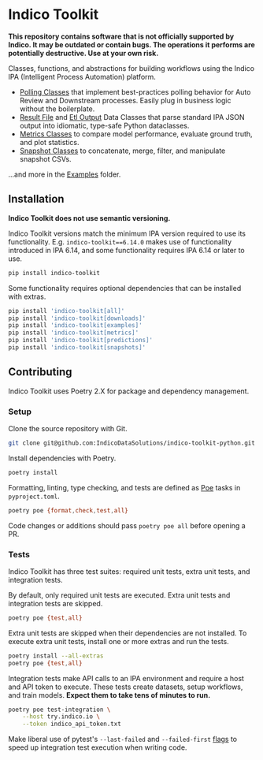 # Indico Toolkit

**This repository contains software that is not officially supported by Indico. It may
  be outdated or contain bugs. The operations it performs are potentially destructive.
  Use at your own risk.**

Classes, functions, and abstractions for building workflows using the Indico IPA
(Intelligent Process Automation) platform.

- [Polling Classes](https://github.com/IndicoDataSolutions/indico-toolkit-python/tree/main/indico_toolkit/polling/__init__.py)
  that implement best-practices polling behavior for Auto Review and Downstream
  processes. Easily plug in business logic without the boilerplate.
- [Result File](https://github.com/IndicoDataSolutions/indico-toolkit-python/blob/main/indico_toolkit/results/__init__.py)
  and [Etl Output](https://github.com/IndicoDataSolutions/indico-toolkit-python/blob/main/indico_toolkit/etloutput/__init__.py)
  Data Classes that parse standard IPA JSON output into idiomatic, type-safe Python dataclasses.
- [Metrics Classes](https://github.com/IndicoDataSolutions/indico-toolkit-python/blob/main/indico_toolkit/metrics/__init__.py)
  to compare model performance, evaluate ground truth, and plot statistics.
- [Snapshot Classes](https://github.com/IndicoDataSolutions/indico-toolkit-python/blob/main/indico_toolkit/snapshots/snapshot.py)
  to concatenate, merge, filter, and manipulate snapshot CSVs.

...and more in the [Examples](https://github.com/IndicoDataSolutions/indico-toolkit-python/tree/main/examples) folder.


## Installation

**Indico Toolkit does not use semantic versioning.**

Indico Toolkit versions match the minimum IPA version required to use its functionality.
E.g. `indico-toolkit==6.14.0` makes use of functionality introduced in IPA 6.14, and
some functionality requires IPA 6.14 or later to use.

```bash
pip install indico-toolkit
```

Some functionality requires optional dependencies that can be installed with extras.

```bash
pip install 'indico-toolkit[all]'
pip install 'indico-toolkit[downloads]'
pip install 'indico-toolkit[examples]'
pip install 'indico-toolkit[metrics]'
pip install 'indico-toolkit[predictions]'
pip install 'indico-toolkit[snapshots]'
```


## Contributing

Indico Toolkit uses Poetry 2.X for package and dependency management.


### Setup

Clone the source repository with Git.

```bash
git clone git@github.com:IndicoDataSolutions/indico-toolkit-python.git
```

Install dependencies with Poetry.

```bash
poetry install
```

Formatting, linting, type checking, and tests are defined as
[Poe](https://poethepoet.natn.io/) tasks in `pyproject.toml`.

```bash
poetry poe {format,check,test,all}
```

Code changes or additions should pass `poetry poe all` before opening a PR.


### Tests

Indico Toolkit has three test suites: required unit tests, extra unit tests, and
integration tests.

By default, only required unit tests are executed. Extra unit tests and integration
tests are skipped.

```bash
poetry poe {test,all}
```

Extra unit tests are skipped when their dependencies are not installed. To execute extra
unit tests, install one or more extras and run the tests.

```bash
poetry install --all-extras
poetry poe {test,all}
```

Integration tests make API calls to an IPA environment and require a host and API token
to execute. These tests create datasets, setup workflows, and train models. **Expect
them to take tens of minutes to run.**

```bash
poetry poe test-integration \
    --host try.indico.io \
    --token indico_api_token.txt
```

Make liberal use of pytest's `--last-failed` and `--failed-first`
[flags](https://docs.pytest.org/en/stable/how-to/cache.html) to speed up integration
test execution when writing code.
